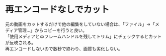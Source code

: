 # 再エンコードなしでカット

元の動画をカットするだけで他の編集をしていない場合は、「ファイル」→「メディア管理...」からコピーを行うと良い。  
「使用メディアとxxフレームハンドルを残してトリム」にチェックするとカットが反映される。  
再エンコードしないので数秒で終わり、画質も劣化しない。
